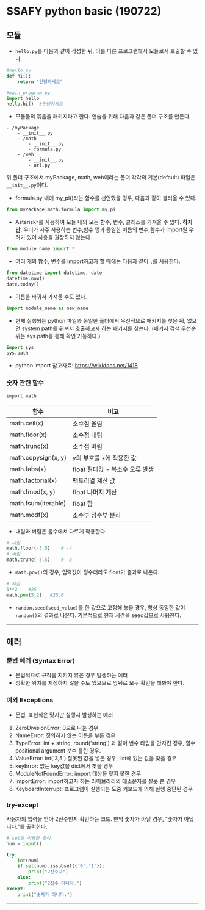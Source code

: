 # SSAFY python basic (190722)

## 모듈

- `hello.py`를 다음과 같이 작성한 뒤, 이를 다른 프로그램에서 모듈로서 호출할 수 있다.

```python
#hello.py
def hi():
	return "안녕하세요"
```

```python
#main_program.py
import hello
hello.hi()	#안녕하세요
```

- 모듈들의 묶음을 패키지라고 한다. 연습을 위해 다음과 같은 폴더 구조를 만든다.

```
- /myPackage
    - __init__.py
    - /math
        - __init__.py
        - formula.py
    - /web
        - __init__.py
        - url.py
```

위 폴더 구조에서 myPackage, math, web이라는 폴더 각각의 기본(default) 파일은 `__init__.py`이다.

- formula.py 내에 my_pi()라는 함수를 선언했을 경우, 다음과 같이 불러올 수 있다.

```python
from myPackage.math.formula import my_pi
```

- Asterisk`*`를 사용하여 모듈 내의 모든 함수, 변수, 클래스를 가져올 수 있다. **하지만**, 우리가 자주 사용하는 변수,함수 명과 동일한 이름의 변수,함수가 import될 우려가 있어 사용을 권장하지 않는다.

```python
from module_name import *
```

- 여러 개의 함수, 변수를 import하고자 할 때에는 다음과 같이 `,`를 사용한다.

```python
from datetime import datetime, date
datetime.now()
date.today()
```

- 이름을 바꿔서 가져올 수도 있다.

```python
import module_name as new_name
```

- 현재 실행되는 python 파일과 동일한 폴더에서 우선적으로 패키지를 찾은 뒤, 없으면 system path를 뒤져서 호출하고자 하는 패키지를 찾는다. (패키지 검색 우선순위는 sys.path를 통해 확인 가능하다.)

```python
import sys
sys.path
```

- python import 참고자료: https://wikidocs.net/1418



### 숫자 관련 함수

`import math`

| 함수                | 비고                            |
| ------------------- | ------------------------------- |
| math.ceil(x)        | 소수점 올림                     |
| math.floor(x)       | 소수점 내림                     |
| math.trunc(x)       | 소수점 버림                     |
| math.copysign(x, y) | y의 부호를 x에 적용한 값        |
| math.fabs(x)        | float 절대값 - 복소수 오류 발생 |
| math.factorial(x)   | 팩토리얼 계산 값                |
| math.fmod(x, y)     | float 나머지 계산               |
| math.fsum(iterable) | float 합                        |
| math.modf(x)        | 소수부 정수부 분리              |

- 내림과 버림은 음수에서 다르게 작용한다.

```python
# 내림
math.floor(-3.5)	# -4
# 버림
math.trunc(-3.5)	# -3
```

- `math.pow()`의 경우, 입력값이 정수더라도 float가 결과로 나온다.

```python
# 제곱
5**2	#25
math.pow(5,2)	#25.0
```

- `random.seed(seed_value)`를 한 값으로 고정해 놓을 경우, 항상 동일한 값이 `random()`의 결과로 나온다. 기본적으로 현재 시간을 seed값으로 사용한다.

---



## 에러

### 문법 에러 (Syntax Error)

- 문법적으로 규칙을 지키지 않은 경우 발생하는 에러
- 정확한 위치를 지정하지 않을 수도 있으므로 앞뒤로 모두 확인을 해봐야 한다.



### 예외 Exceptions

- 문법, 표현식은 맞지만 실행시 발생하는 에러

1. ZeroDivisionError: 0으로 나눈 경우
2. NameError: 정의하지 않는 이름을 부른 경우
3. TypeError: int + string, round('string') 과 같이 변수 타입을 안지킨 경우, 함수 positional argument 갯수 틀린 경우.
4. ValueError: int('3,5') 잘못된 값을 넣은 경우, list에 없는 값을 찾을 경우
5. keyError:  없는 key값을 dict에서 찾을 경우
6. ModuleNotFoundError: import 대상을 찾지 못한 경우
7. ImportError: import하고자 하는 라이브러리의 대소문자를 잘못 쓴 경우
8. KeyboardInterrupt: 프로그램이 실행되는 도중 키보드에 의해 실행 중단된 경우



### try-except

사용자의 입력을 받아 2진수인지 확인하는 코드. 만약 숫자가 아닐 경우, "숫자가 아닙니다."를 출력한다.

```python
# set을 이용한 풀이
num = input()

try:
    int(num)
    if set(num).issubset({'0','1'}):
        print("2진수다")
    else:
        print("2진수 아니다.")
except:
    print("숫자가 아니다.")
```

--------------------------------------------------











